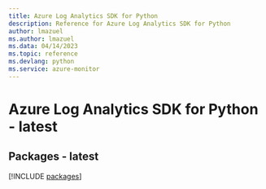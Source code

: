 ```yaml
---
title: Azure Log Analytics SDK for Python
description: Reference for Azure Log Analytics SDK for Python
author: lmazuel
ms.author: lmazuel
ms.data: 04/14/2023
ms.topic: reference
ms.devlang: python
ms.service: azure-monitor
---
```

# Azure Log Analytics SDK for Python - latest
## Packages - latest
[!INCLUDE [packages](log-analytics-index.md)]